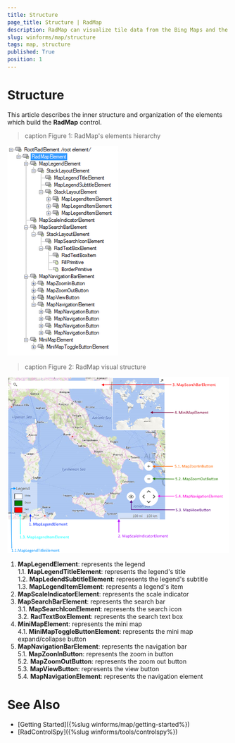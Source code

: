 ```yaml
---
title: Structure
page_title: Structure | RadMap
description: RadMap can visualize tile data from the Bing Maps and the OpenStreetMaps REST services as well as from the local file system.
slug: winforms/map/structure
tags: map, structure
published: True
position: 1 
---
```


# Structure

This article describes the inner structure and organization of the elements which build the __RadMap__ control.
        
>caption Figure 1: RadMap's elements hierarchy

![map-structure 001](images/map-structure001.png)

>caption Figure 2: RadMap visual structure

![map-structure 002](images/map-structure002.png)

1. __MapLegendElement__: represents the legend  
  1.1. __MapLegendTitleElement__: represents the legend's title  
  1.2. __MapLedendSubtitleElement__: represents the legend's subtitle  
  1.3. __MapLegendItemElement__: represents a legend's item
2. __MapScaleIndicatorElement__: represents the scale indicator
3. __MapSearchBarElement__: represents the search bar  
  3.1. __MapSearchIconElement__: represents the search icon  
  3.2. __RadTextBoxElement__: represents the search text box
4. __MiniMapElement__: represents the mini map  
  4.1. __MiniMapToggleButtonElement__: represents the mini map expand/collapse button
5. __MapNavigationBarElement__: represents the navigation bar  
  5.1. __MapZoonInButton__: represents the zoom in button  
  5.2. __MapZoomOutButton__: represents the zoom out button  
  5.3. __MapViewButton__: represents the view button  
  5.4. __MapNavigationElement__: represents the navigation element


# See Also
* [Getting Started]({%slug winforms/map/getting-started%})
* [RadControlSpy]({%slug winforms/tools/controlspy%})
            
